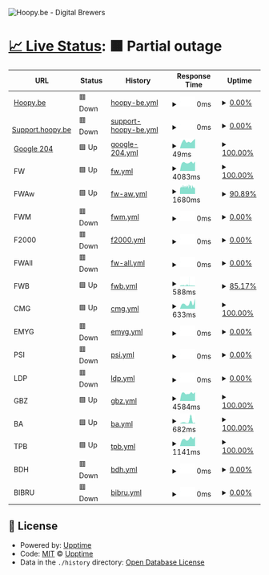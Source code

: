 ![Hoopy.be - Digital Brewers](https://hoopy.be/img/Hoopy.be-logo.jpg "Hoopy.be - Digital Brewers")

# [📈 Live Status](https://hoopybe.github.io/uptime): <!--live status--> **🟧 Partial outage**

<!--start: status pages-->
<!-- This summary is generated by Upptime (https://github.com/upptime/upptime) -->
<!-- Do not edit this manually, your changes will be overwritten -->
<!-- prettier-ignore -->
| URL | Status | History | Response Time | Uptime |
| --- | ------ | ------- | ------------- | ------ |
| <img alt="" src="https://icons.duckduckgo.com/ip3/hoopy.be.ico" height="13"> [Hoopy.be](https://hoopy.be) | 🟥 Down | [hoopy-be.yml](https://github.com/hoopybe/uptime/commits/HEAD/history/hoopy-be.yml) | <details><summary><img alt="Response time graph" src="./graphs/hoopy-be/response-time-week.png" height="20"> 0ms</summary><br><a href="https://hoopybe.github.io/uptime/history/hoopy-be"><img alt="Response time 918" src="https://img.shields.io/endpoint?url=https%3A%2F%2Fraw.githubusercontent.com%2Fhoopybe%2Fuptime%2FHEAD%2Fapi%2Fhoopy-be%2Fresponse-time.json"></a><br><a href="https://hoopybe.github.io/uptime/history/hoopy-be"><img alt="24-hour response time 0" src="https://img.shields.io/endpoint?url=https%3A%2F%2Fraw.githubusercontent.com%2Fhoopybe%2Fuptime%2FHEAD%2Fapi%2Fhoopy-be%2Fresponse-time-day.json"></a><br><a href="https://hoopybe.github.io/uptime/history/hoopy-be"><img alt="7-day response time 0" src="https://img.shields.io/endpoint?url=https%3A%2F%2Fraw.githubusercontent.com%2Fhoopybe%2Fuptime%2FHEAD%2Fapi%2Fhoopy-be%2Fresponse-time-week.json"></a><br><a href="https://hoopybe.github.io/uptime/history/hoopy-be"><img alt="30-day response time 0" src="https://img.shields.io/endpoint?url=https%3A%2F%2Fraw.githubusercontent.com%2Fhoopybe%2Fuptime%2FHEAD%2Fapi%2Fhoopy-be%2Fresponse-time-month.json"></a><br><a href="https://hoopybe.github.io/uptime/history/hoopy-be"><img alt="1-year response time 0" src="https://img.shields.io/endpoint?url=https%3A%2F%2Fraw.githubusercontent.com%2Fhoopybe%2Fuptime%2FHEAD%2Fapi%2Fhoopy-be%2Fresponse-time-year.json"></a></details> | <details><summary><a href="https://hoopybe.github.io/uptime/history/hoopy-be">0.00%</a></summary><a href="https://hoopybe.github.io/uptime/history/hoopy-be"><img alt="All-time uptime 73.82%" src="https://img.shields.io/endpoint?url=https%3A%2F%2Fraw.githubusercontent.com%2Fhoopybe%2Fuptime%2FHEAD%2Fapi%2Fhoopy-be%2Fuptime.json"></a><br><a href="https://hoopybe.github.io/uptime/history/hoopy-be"><img alt="24-hour uptime 0.00%" src="https://img.shields.io/endpoint?url=https%3A%2F%2Fraw.githubusercontent.com%2Fhoopybe%2Fuptime%2FHEAD%2Fapi%2Fhoopy-be%2Fuptime-day.json"></a><br><a href="https://hoopybe.github.io/uptime/history/hoopy-be"><img alt="7-day uptime 0.00%" src="https://img.shields.io/endpoint?url=https%3A%2F%2Fraw.githubusercontent.com%2Fhoopybe%2Fuptime%2FHEAD%2Fapi%2Fhoopy-be%2Fuptime-week.json"></a><br><a href="https://hoopybe.github.io/uptime/history/hoopy-be"><img alt="30-day uptime 0.00%" src="https://img.shields.io/endpoint?url=https%3A%2F%2Fraw.githubusercontent.com%2Fhoopybe%2Fuptime%2FHEAD%2Fapi%2Fhoopy-be%2Fuptime-month.json"></a><br><a href="https://hoopybe.github.io/uptime/history/hoopy-be"><img alt="1-year uptime 0.00%" src="https://img.shields.io/endpoint?url=https%3A%2F%2Fraw.githubusercontent.com%2Fhoopybe%2Fuptime%2FHEAD%2Fapi%2Fhoopy-be%2Fuptime-year.json"></a></details>
| <img alt="" src="https://icons.duckduckgo.com/ip3/support.hoopy.be.ico" height="13"> [Support.hoopy.be](https://support.hoopy.be) | 🟥 Down | [support-hoopy-be.yml](https://github.com/hoopybe/uptime/commits/HEAD/history/support-hoopy-be.yml) | <details><summary><img alt="Response time graph" src="./graphs/support-hoopy-be/response-time-week.png" height="20"> 0ms</summary><br><a href="https://hoopybe.github.io/uptime/history/support-hoopy-be"><img alt="Response time 1706" src="https://img.shields.io/endpoint?url=https%3A%2F%2Fraw.githubusercontent.com%2Fhoopybe%2Fuptime%2FHEAD%2Fapi%2Fsupport-hoopy-be%2Fresponse-time.json"></a><br><a href="https://hoopybe.github.io/uptime/history/support-hoopy-be"><img alt="24-hour response time 0" src="https://img.shields.io/endpoint?url=https%3A%2F%2Fraw.githubusercontent.com%2Fhoopybe%2Fuptime%2FHEAD%2Fapi%2Fsupport-hoopy-be%2Fresponse-time-day.json"></a><br><a href="https://hoopybe.github.io/uptime/history/support-hoopy-be"><img alt="7-day response time 0" src="https://img.shields.io/endpoint?url=https%3A%2F%2Fraw.githubusercontent.com%2Fhoopybe%2Fuptime%2FHEAD%2Fapi%2Fsupport-hoopy-be%2Fresponse-time-week.json"></a><br><a href="https://hoopybe.github.io/uptime/history/support-hoopy-be"><img alt="30-day response time 0" src="https://img.shields.io/endpoint?url=https%3A%2F%2Fraw.githubusercontent.com%2Fhoopybe%2Fuptime%2FHEAD%2Fapi%2Fsupport-hoopy-be%2Fresponse-time-month.json"></a><br><a href="https://hoopybe.github.io/uptime/history/support-hoopy-be"><img alt="1-year response time 1636" src="https://img.shields.io/endpoint?url=https%3A%2F%2Fraw.githubusercontent.com%2Fhoopybe%2Fuptime%2FHEAD%2Fapi%2Fsupport-hoopy-be%2Fresponse-time-year.json"></a></details> | <details><summary><a href="https://hoopybe.github.io/uptime/history/support-hoopy-be">0.00%</a></summary><a href="https://hoopybe.github.io/uptime/history/support-hoopy-be"><img alt="All-time uptime 85.11%" src="https://img.shields.io/endpoint?url=https%3A%2F%2Fraw.githubusercontent.com%2Fhoopybe%2Fuptime%2FHEAD%2Fapi%2Fsupport-hoopy-be%2Fuptime.json"></a><br><a href="https://hoopybe.github.io/uptime/history/support-hoopy-be"><img alt="24-hour uptime 0.00%" src="https://img.shields.io/endpoint?url=https%3A%2F%2Fraw.githubusercontent.com%2Fhoopybe%2Fuptime%2FHEAD%2Fapi%2Fsupport-hoopy-be%2Fuptime-day.json"></a><br><a href="https://hoopybe.github.io/uptime/history/support-hoopy-be"><img alt="7-day uptime 0.00%" src="https://img.shields.io/endpoint?url=https%3A%2F%2Fraw.githubusercontent.com%2Fhoopybe%2Fuptime%2FHEAD%2Fapi%2Fsupport-hoopy-be%2Fuptime-week.json"></a><br><a href="https://hoopybe.github.io/uptime/history/support-hoopy-be"><img alt="30-day uptime 0.00%" src="https://img.shields.io/endpoint?url=https%3A%2F%2Fraw.githubusercontent.com%2Fhoopybe%2Fuptime%2FHEAD%2Fapi%2Fsupport-hoopy-be%2Fuptime-month.json"></a><br><a href="https://hoopybe.github.io/uptime/history/support-hoopy-be"><img alt="1-year uptime 44.71%" src="https://img.shields.io/endpoint?url=https%3A%2F%2Fraw.githubusercontent.com%2Fhoopybe%2Fuptime%2FHEAD%2Fapi%2Fsupport-hoopy-be%2Fuptime-year.json"></a></details>
| <img alt="" src="https://icons.duckduckgo.com/ip3/google.com.ico" height="13"> [Google 204](https://google.com/generate_204) | 🟩 Up | [google-204.yml](https://github.com/hoopybe/uptime/commits/HEAD/history/google-204.yml) | <details><summary><img alt="Response time graph" src="./graphs/google-204/response-time-week.png" height="20"> 49ms</summary><br><a href="https://hoopybe.github.io/uptime/history/google-204"><img alt="Response time 41" src="https://img.shields.io/endpoint?url=https%3A%2F%2Fraw.githubusercontent.com%2Fhoopybe%2Fuptime%2FHEAD%2Fapi%2Fgoogle-204%2Fresponse-time.json"></a><br><a href="https://hoopybe.github.io/uptime/history/google-204"><img alt="24-hour response time 66" src="https://img.shields.io/endpoint?url=https%3A%2F%2Fraw.githubusercontent.com%2Fhoopybe%2Fuptime%2FHEAD%2Fapi%2Fgoogle-204%2Fresponse-time-day.json"></a><br><a href="https://hoopybe.github.io/uptime/history/google-204"><img alt="7-day response time 49" src="https://img.shields.io/endpoint?url=https%3A%2F%2Fraw.githubusercontent.com%2Fhoopybe%2Fuptime%2FHEAD%2Fapi%2Fgoogle-204%2Fresponse-time-week.json"></a><br><a href="https://hoopybe.github.io/uptime/history/google-204"><img alt="30-day response time 49" src="https://img.shields.io/endpoint?url=https%3A%2F%2Fraw.githubusercontent.com%2Fhoopybe%2Fuptime%2FHEAD%2Fapi%2Fgoogle-204%2Fresponse-time-month.json"></a><br><a href="https://hoopybe.github.io/uptime/history/google-204"><img alt="1-year response time 43" src="https://img.shields.io/endpoint?url=https%3A%2F%2Fraw.githubusercontent.com%2Fhoopybe%2Fuptime%2FHEAD%2Fapi%2Fgoogle-204%2Fresponse-time-year.json"></a></details> | <details><summary><a href="https://hoopybe.github.io/uptime/history/google-204">100.00%</a></summary><a href="https://hoopybe.github.io/uptime/history/google-204"><img alt="All-time uptime 100.00%" src="https://img.shields.io/endpoint?url=https%3A%2F%2Fraw.githubusercontent.com%2Fhoopybe%2Fuptime%2FHEAD%2Fapi%2Fgoogle-204%2Fuptime.json"></a><br><a href="https://hoopybe.github.io/uptime/history/google-204"><img alt="24-hour uptime 100.00%" src="https://img.shields.io/endpoint?url=https%3A%2F%2Fraw.githubusercontent.com%2Fhoopybe%2Fuptime%2FHEAD%2Fapi%2Fgoogle-204%2Fuptime-day.json"></a><br><a href="https://hoopybe.github.io/uptime/history/google-204"><img alt="7-day uptime 100.00%" src="https://img.shields.io/endpoint?url=https%3A%2F%2Fraw.githubusercontent.com%2Fhoopybe%2Fuptime%2FHEAD%2Fapi%2Fgoogle-204%2Fuptime-week.json"></a><br><a href="https://hoopybe.github.io/uptime/history/google-204"><img alt="30-day uptime 100.00%" src="https://img.shields.io/endpoint?url=https%3A%2F%2Fraw.githubusercontent.com%2Fhoopybe%2Fuptime%2FHEAD%2Fapi%2Fgoogle-204%2Fuptime-month.json"></a><br><a href="https://hoopybe.github.io/uptime/history/google-204"><img alt="1-year uptime 100.00%" src="https://img.shields.io/endpoint?url=https%3A%2F%2Fraw.githubusercontent.com%2Fhoopybe%2Fuptime%2FHEAD%2Fapi%2Fgoogle-204%2Fuptime-year.json"></a></details>
| <img alt="" src="https://icons.duckduckgo.com/ip3/null.ico" height="13"> FW | 🟩 Up | [fw.yml](https://github.com/hoopybe/uptime/commits/HEAD/history/fw.yml) | <details><summary><img alt="Response time graph" src="./graphs/fw/response-time-week.png" height="20"> 4083ms</summary><br><a href="https://hoopybe.github.io/uptime/history/fw"><img alt="Response time 4285" src="https://img.shields.io/endpoint?url=https%3A%2F%2Fraw.githubusercontent.com%2Fhoopybe%2Fuptime%2FHEAD%2Fapi%2Ffw%2Fresponse-time.json"></a><br><a href="https://hoopybe.github.io/uptime/history/fw"><img alt="24-hour response time 4639" src="https://img.shields.io/endpoint?url=https%3A%2F%2Fraw.githubusercontent.com%2Fhoopybe%2Fuptime%2FHEAD%2Fapi%2Ffw%2Fresponse-time-day.json"></a><br><a href="https://hoopybe.github.io/uptime/history/fw"><img alt="7-day response time 4083" src="https://img.shields.io/endpoint?url=https%3A%2F%2Fraw.githubusercontent.com%2Fhoopybe%2Fuptime%2FHEAD%2Fapi%2Ffw%2Fresponse-time-week.json"></a><br><a href="https://hoopybe.github.io/uptime/history/fw"><img alt="30-day response time 4148" src="https://img.shields.io/endpoint?url=https%3A%2F%2Fraw.githubusercontent.com%2Fhoopybe%2Fuptime%2FHEAD%2Fapi%2Ffw%2Fresponse-time-month.json"></a><br><a href="https://hoopybe.github.io/uptime/history/fw"><img alt="1-year response time 4424" src="https://img.shields.io/endpoint?url=https%3A%2F%2Fraw.githubusercontent.com%2Fhoopybe%2Fuptime%2FHEAD%2Fapi%2Ffw%2Fresponse-time-year.json"></a></details> | <details><summary><a href="https://hoopybe.github.io/uptime/history/fw">100.00%</a></summary><a href="https://hoopybe.github.io/uptime/history/fw"><img alt="All-time uptime 99.95%" src="https://img.shields.io/endpoint?url=https%3A%2F%2Fraw.githubusercontent.com%2Fhoopybe%2Fuptime%2FHEAD%2Fapi%2Ffw%2Fuptime.json"></a><br><a href="https://hoopybe.github.io/uptime/history/fw"><img alt="24-hour uptime 100.00%" src="https://img.shields.io/endpoint?url=https%3A%2F%2Fraw.githubusercontent.com%2Fhoopybe%2Fuptime%2FHEAD%2Fapi%2Ffw%2Fuptime-day.json"></a><br><a href="https://hoopybe.github.io/uptime/history/fw"><img alt="7-day uptime 100.00%" src="https://img.shields.io/endpoint?url=https%3A%2F%2Fraw.githubusercontent.com%2Fhoopybe%2Fuptime%2FHEAD%2Fapi%2Ffw%2Fuptime-week.json"></a><br><a href="https://hoopybe.github.io/uptime/history/fw"><img alt="30-day uptime 100.00%" src="https://img.shields.io/endpoint?url=https%3A%2F%2Fraw.githubusercontent.com%2Fhoopybe%2Fuptime%2FHEAD%2Fapi%2Ffw%2Fuptime-month.json"></a><br><a href="https://hoopybe.github.io/uptime/history/fw"><img alt="1-year uptime 99.99%" src="https://img.shields.io/endpoint?url=https%3A%2F%2Fraw.githubusercontent.com%2Fhoopybe%2Fuptime%2FHEAD%2Fapi%2Ffw%2Fuptime-year.json"></a></details>
| <img alt="" src="https://icons.duckduckgo.com/ip3/null.ico" height="13"> FWAw | 🟩 Up | [fw-aw.yml](https://github.com/hoopybe/uptime/commits/HEAD/history/fw-aw.yml) | <details><summary><img alt="Response time graph" src="./graphs/fw-aw/response-time-week.png" height="20"> 1680ms</summary><br><a href="https://hoopybe.github.io/uptime/history/fw-aw"><img alt="Response time 1781" src="https://img.shields.io/endpoint?url=https%3A%2F%2Fraw.githubusercontent.com%2Fhoopybe%2Fuptime%2FHEAD%2Fapi%2Ffw-aw%2Fresponse-time.json"></a><br><a href="https://hoopybe.github.io/uptime/history/fw-aw"><img alt="24-hour response time 1459" src="https://img.shields.io/endpoint?url=https%3A%2F%2Fraw.githubusercontent.com%2Fhoopybe%2Fuptime%2FHEAD%2Fapi%2Ffw-aw%2Fresponse-time-day.json"></a><br><a href="https://hoopybe.github.io/uptime/history/fw-aw"><img alt="7-day response time 1680" src="https://img.shields.io/endpoint?url=https%3A%2F%2Fraw.githubusercontent.com%2Fhoopybe%2Fuptime%2FHEAD%2Fapi%2Ffw-aw%2Fresponse-time-week.json"></a><br><a href="https://hoopybe.github.io/uptime/history/fw-aw"><img alt="30-day response time 1719" src="https://img.shields.io/endpoint?url=https%3A%2F%2Fraw.githubusercontent.com%2Fhoopybe%2Fuptime%2FHEAD%2Fapi%2Ffw-aw%2Fresponse-time-month.json"></a><br><a href="https://hoopybe.github.io/uptime/history/fw-aw"><img alt="1-year response time 1778" src="https://img.shields.io/endpoint?url=https%3A%2F%2Fraw.githubusercontent.com%2Fhoopybe%2Fuptime%2FHEAD%2Fapi%2Ffw-aw%2Fresponse-time-year.json"></a></details> | <details><summary><a href="https://hoopybe.github.io/uptime/history/fw-aw">90.89%</a></summary><a href="https://hoopybe.github.io/uptime/history/fw-aw"><img alt="All-time uptime 99.84%" src="https://img.shields.io/endpoint?url=https%3A%2F%2Fraw.githubusercontent.com%2Fhoopybe%2Fuptime%2FHEAD%2Fapi%2Ffw-aw%2Fuptime.json"></a><br><a href="https://hoopybe.github.io/uptime/history/fw-aw"><img alt="24-hour uptime 83.69%" src="https://img.shields.io/endpoint?url=https%3A%2F%2Fraw.githubusercontent.com%2Fhoopybe%2Fuptime%2FHEAD%2Fapi%2Ffw-aw%2Fuptime-day.json"></a><br><a href="https://hoopybe.github.io/uptime/history/fw-aw"><img alt="7-day uptime 90.89%" src="https://img.shields.io/endpoint?url=https%3A%2F%2Fraw.githubusercontent.com%2Fhoopybe%2Fuptime%2FHEAD%2Fapi%2Ffw-aw%2Fuptime-week.json"></a><br><a href="https://hoopybe.github.io/uptime/history/fw-aw"><img alt="30-day uptime 92.57%" src="https://img.shields.io/endpoint?url=https%3A%2F%2Fraw.githubusercontent.com%2Fhoopybe%2Fuptime%2FHEAD%2Fapi%2Ffw-aw%2Fuptime-month.json"></a><br><a href="https://hoopybe.github.io/uptime/history/fw-aw"><img alt="1-year uptime 99.38%" src="https://img.shields.io/endpoint?url=https%3A%2F%2Fraw.githubusercontent.com%2Fhoopybe%2Fuptime%2FHEAD%2Fapi%2Ffw-aw%2Fuptime-year.json"></a></details>
| <img alt="" src="https://icons.duckduckgo.com/ip3/null.ico" height="13"> FWM | 🟥 Down | [fwm.yml](https://github.com/hoopybe/uptime/commits/HEAD/history/fwm.yml) | <details><summary><img alt="Response time graph" src="./graphs/fwm/response-time-week.png" height="20"> 0ms</summary><br><a href="https://hoopybe.github.io/uptime/history/fwm"><img alt="Response time 0" src="https://img.shields.io/endpoint?url=https%3A%2F%2Fraw.githubusercontent.com%2Fhoopybe%2Fuptime%2FHEAD%2Fapi%2Ffwm%2Fresponse-time.json"></a><br><a href="https://hoopybe.github.io/uptime/history/fwm"><img alt="24-hour response time 0" src="https://img.shields.io/endpoint?url=https%3A%2F%2Fraw.githubusercontent.com%2Fhoopybe%2Fuptime%2FHEAD%2Fapi%2Ffwm%2Fresponse-time-day.json"></a><br><a href="https://hoopybe.github.io/uptime/history/fwm"><img alt="7-day response time 0" src="https://img.shields.io/endpoint?url=https%3A%2F%2Fraw.githubusercontent.com%2Fhoopybe%2Fuptime%2FHEAD%2Fapi%2Ffwm%2Fresponse-time-week.json"></a><br><a href="https://hoopybe.github.io/uptime/history/fwm"><img alt="30-day response time 0" src="https://img.shields.io/endpoint?url=https%3A%2F%2Fraw.githubusercontent.com%2Fhoopybe%2Fuptime%2FHEAD%2Fapi%2Ffwm%2Fresponse-time-month.json"></a><br><a href="https://hoopybe.github.io/uptime/history/fwm"><img alt="1-year response time 0" src="https://img.shields.io/endpoint?url=https%3A%2F%2Fraw.githubusercontent.com%2Fhoopybe%2Fuptime%2FHEAD%2Fapi%2Ffwm%2Fresponse-time-year.json"></a></details> | <details><summary><a href="https://hoopybe.github.io/uptime/history/fwm">0.00%</a></summary><a href="https://hoopybe.github.io/uptime/history/fwm"><img alt="All-time uptime 55.12%" src="https://img.shields.io/endpoint?url=https%3A%2F%2Fraw.githubusercontent.com%2Fhoopybe%2Fuptime%2FHEAD%2Fapi%2Ffwm%2Fuptime.json"></a><br><a href="https://hoopybe.github.io/uptime/history/fwm"><img alt="24-hour uptime 0.00%" src="https://img.shields.io/endpoint?url=https%3A%2F%2Fraw.githubusercontent.com%2Fhoopybe%2Fuptime%2FHEAD%2Fapi%2Ffwm%2Fuptime-day.json"></a><br><a href="https://hoopybe.github.io/uptime/history/fwm"><img alt="7-day uptime 0.00%" src="https://img.shields.io/endpoint?url=https%3A%2F%2Fraw.githubusercontent.com%2Fhoopybe%2Fuptime%2FHEAD%2Fapi%2Ffwm%2Fuptime-week.json"></a><br><a href="https://hoopybe.github.io/uptime/history/fwm"><img alt="30-day uptime 0.00%" src="https://img.shields.io/endpoint?url=https%3A%2F%2Fraw.githubusercontent.com%2Fhoopybe%2Fuptime%2FHEAD%2Fapi%2Ffwm%2Fuptime-month.json"></a><br><a href="https://hoopybe.github.io/uptime/history/fwm"><img alt="1-year uptime 0.00%" src="https://img.shields.io/endpoint?url=https%3A%2F%2Fraw.githubusercontent.com%2Fhoopybe%2Fuptime%2FHEAD%2Fapi%2Ffwm%2Fuptime-year.json"></a></details>
| <img alt="" src="https://icons.duckduckgo.com/ip3/null.ico" height="13"> F2000 | 🟥 Down | [f2000.yml](https://github.com/hoopybe/uptime/commits/HEAD/history/f2000.yml) | <details><summary><img alt="Response time graph" src="./graphs/f2000/response-time-week.png" height="20"> 0ms</summary><br><a href="https://hoopybe.github.io/uptime/history/f2000"><img alt="Response time 0" src="https://img.shields.io/endpoint?url=https%3A%2F%2Fraw.githubusercontent.com%2Fhoopybe%2Fuptime%2FHEAD%2Fapi%2Ff2000%2Fresponse-time.json"></a><br><a href="https://hoopybe.github.io/uptime/history/f2000"><img alt="24-hour response time 0" src="https://img.shields.io/endpoint?url=https%3A%2F%2Fraw.githubusercontent.com%2Fhoopybe%2Fuptime%2FHEAD%2Fapi%2Ff2000%2Fresponse-time-day.json"></a><br><a href="https://hoopybe.github.io/uptime/history/f2000"><img alt="7-day response time 0" src="https://img.shields.io/endpoint?url=https%3A%2F%2Fraw.githubusercontent.com%2Fhoopybe%2Fuptime%2FHEAD%2Fapi%2Ff2000%2Fresponse-time-week.json"></a><br><a href="https://hoopybe.github.io/uptime/history/f2000"><img alt="30-day response time 0" src="https://img.shields.io/endpoint?url=https%3A%2F%2Fraw.githubusercontent.com%2Fhoopybe%2Fuptime%2FHEAD%2Fapi%2Ff2000%2Fresponse-time-month.json"></a><br><a href="https://hoopybe.github.io/uptime/history/f2000"><img alt="1-year response time 0" src="https://img.shields.io/endpoint?url=https%3A%2F%2Fraw.githubusercontent.com%2Fhoopybe%2Fuptime%2FHEAD%2Fapi%2Ff2000%2Fresponse-time-year.json"></a></details> | <details><summary><a href="https://hoopybe.github.io/uptime/history/f2000">0.00%</a></summary><a href="https://hoopybe.github.io/uptime/history/f2000"><img alt="All-time uptime 39.79%" src="https://img.shields.io/endpoint?url=https%3A%2F%2Fraw.githubusercontent.com%2Fhoopybe%2Fuptime%2FHEAD%2Fapi%2Ff2000%2Fuptime.json"></a><br><a href="https://hoopybe.github.io/uptime/history/f2000"><img alt="24-hour uptime 0.00%" src="https://img.shields.io/endpoint?url=https%3A%2F%2Fraw.githubusercontent.com%2Fhoopybe%2Fuptime%2FHEAD%2Fapi%2Ff2000%2Fuptime-day.json"></a><br><a href="https://hoopybe.github.io/uptime/history/f2000"><img alt="7-day uptime 0.00%" src="https://img.shields.io/endpoint?url=https%3A%2F%2Fraw.githubusercontent.com%2Fhoopybe%2Fuptime%2FHEAD%2Fapi%2Ff2000%2Fuptime-week.json"></a><br><a href="https://hoopybe.github.io/uptime/history/f2000"><img alt="30-day uptime 0.00%" src="https://img.shields.io/endpoint?url=https%3A%2F%2Fraw.githubusercontent.com%2Fhoopybe%2Fuptime%2FHEAD%2Fapi%2Ff2000%2Fuptime-month.json"></a><br><a href="https://hoopybe.github.io/uptime/history/f2000"><img alt="1-year uptime 0.00%" src="https://img.shields.io/endpoint?url=https%3A%2F%2Fraw.githubusercontent.com%2Fhoopybe%2Fuptime%2FHEAD%2Fapi%2Ff2000%2Fuptime-year.json"></a></details>
| <img alt="" src="https://icons.duckduckgo.com/ip3/null.ico" height="13"> FWAll | 🟥 Down | [fw-all.yml](https://github.com/hoopybe/uptime/commits/HEAD/history/fw-all.yml) | <details><summary><img alt="Response time graph" src="./graphs/fw-all/response-time-week.png" height="20"> 0ms</summary><br><a href="https://hoopybe.github.io/uptime/history/fw-all"><img alt="Response time 0" src="https://img.shields.io/endpoint?url=https%3A%2F%2Fraw.githubusercontent.com%2Fhoopybe%2Fuptime%2FHEAD%2Fapi%2Ffw-all%2Fresponse-time.json"></a><br><a href="https://hoopybe.github.io/uptime/history/fw-all"><img alt="24-hour response time 0" src="https://img.shields.io/endpoint?url=https%3A%2F%2Fraw.githubusercontent.com%2Fhoopybe%2Fuptime%2FHEAD%2Fapi%2Ffw-all%2Fresponse-time-day.json"></a><br><a href="https://hoopybe.github.io/uptime/history/fw-all"><img alt="7-day response time 0" src="https://img.shields.io/endpoint?url=https%3A%2F%2Fraw.githubusercontent.com%2Fhoopybe%2Fuptime%2FHEAD%2Fapi%2Ffw-all%2Fresponse-time-week.json"></a><br><a href="https://hoopybe.github.io/uptime/history/fw-all"><img alt="30-day response time 0" src="https://img.shields.io/endpoint?url=https%3A%2F%2Fraw.githubusercontent.com%2Fhoopybe%2Fuptime%2FHEAD%2Fapi%2Ffw-all%2Fresponse-time-month.json"></a><br><a href="https://hoopybe.github.io/uptime/history/fw-all"><img alt="1-year response time 0" src="https://img.shields.io/endpoint?url=https%3A%2F%2Fraw.githubusercontent.com%2Fhoopybe%2Fuptime%2FHEAD%2Fapi%2Ffw-all%2Fresponse-time-year.json"></a></details> | <details><summary><a href="https://hoopybe.github.io/uptime/history/fw-all">0.00%</a></summary><a href="https://hoopybe.github.io/uptime/history/fw-all"><img alt="All-time uptime 55.12%" src="https://img.shields.io/endpoint?url=https%3A%2F%2Fraw.githubusercontent.com%2Fhoopybe%2Fuptime%2FHEAD%2Fapi%2Ffw-all%2Fuptime.json"></a><br><a href="https://hoopybe.github.io/uptime/history/fw-all"><img alt="24-hour uptime 0.00%" src="https://img.shields.io/endpoint?url=https%3A%2F%2Fraw.githubusercontent.com%2Fhoopybe%2Fuptime%2FHEAD%2Fapi%2Ffw-all%2Fuptime-day.json"></a><br><a href="https://hoopybe.github.io/uptime/history/fw-all"><img alt="7-day uptime 0.00%" src="https://img.shields.io/endpoint?url=https%3A%2F%2Fraw.githubusercontent.com%2Fhoopybe%2Fuptime%2FHEAD%2Fapi%2Ffw-all%2Fuptime-week.json"></a><br><a href="https://hoopybe.github.io/uptime/history/fw-all"><img alt="30-day uptime 0.00%" src="https://img.shields.io/endpoint?url=https%3A%2F%2Fraw.githubusercontent.com%2Fhoopybe%2Fuptime%2FHEAD%2Fapi%2Ffw-all%2Fuptime-month.json"></a><br><a href="https://hoopybe.github.io/uptime/history/fw-all"><img alt="1-year uptime 0.00%" src="https://img.shields.io/endpoint?url=https%3A%2F%2Fraw.githubusercontent.com%2Fhoopybe%2Fuptime%2FHEAD%2Fapi%2Ffw-all%2Fuptime-year.json"></a></details>
| <img alt="" src="https://icons.duckduckgo.com/ip3/null.ico" height="13"> FWB | 🟩 Up | [fwb.yml](https://github.com/hoopybe/uptime/commits/HEAD/history/fwb.yml) | <details><summary><img alt="Response time graph" src="./graphs/fwb/response-time-week.png" height="20"> 588ms</summary><br><a href="https://hoopybe.github.io/uptime/history/fwb"><img alt="Response time 511" src="https://img.shields.io/endpoint?url=https%3A%2F%2Fraw.githubusercontent.com%2Fhoopybe%2Fuptime%2FHEAD%2Fapi%2Ffwb%2Fresponse-time.json"></a><br><a href="https://hoopybe.github.io/uptime/history/fwb"><img alt="24-hour response time 438" src="https://img.shields.io/endpoint?url=https%3A%2F%2Fraw.githubusercontent.com%2Fhoopybe%2Fuptime%2FHEAD%2Fapi%2Ffwb%2Fresponse-time-day.json"></a><br><a href="https://hoopybe.github.io/uptime/history/fwb"><img alt="7-day response time 588" src="https://img.shields.io/endpoint?url=https%3A%2F%2Fraw.githubusercontent.com%2Fhoopybe%2Fuptime%2FHEAD%2Fapi%2Ffwb%2Fresponse-time-week.json"></a><br><a href="https://hoopybe.github.io/uptime/history/fwb"><img alt="30-day response time 561" src="https://img.shields.io/endpoint?url=https%3A%2F%2Fraw.githubusercontent.com%2Fhoopybe%2Fuptime%2FHEAD%2Fapi%2Ffwb%2Fresponse-time-month.json"></a><br><a href="https://hoopybe.github.io/uptime/history/fwb"><img alt="1-year response time 511" src="https://img.shields.io/endpoint?url=https%3A%2F%2Fraw.githubusercontent.com%2Fhoopybe%2Fuptime%2FHEAD%2Fapi%2Ffwb%2Fresponse-time-year.json"></a></details> | <details><summary><a href="https://hoopybe.github.io/uptime/history/fwb">85.17%</a></summary><a href="https://hoopybe.github.io/uptime/history/fwb"><img alt="All-time uptime 99.86%" src="https://img.shields.io/endpoint?url=https%3A%2F%2Fraw.githubusercontent.com%2Fhoopybe%2Fuptime%2FHEAD%2Fapi%2Ffwb%2Fuptime.json"></a><br><a href="https://hoopybe.github.io/uptime/history/fwb"><img alt="24-hour uptime 77.80%" src="https://img.shields.io/endpoint?url=https%3A%2F%2Fraw.githubusercontent.com%2Fhoopybe%2Fuptime%2FHEAD%2Fapi%2Ffwb%2Fuptime-day.json"></a><br><a href="https://hoopybe.github.io/uptime/history/fwb"><img alt="7-day uptime 85.17%" src="https://img.shields.io/endpoint?url=https%3A%2F%2Fraw.githubusercontent.com%2Fhoopybe%2Fuptime%2FHEAD%2Fapi%2Ffwb%2Fuptime-week.json"></a><br><a href="https://hoopybe.github.io/uptime/history/fwb"><img alt="30-day uptime 93.20%" src="https://img.shields.io/endpoint?url=https%3A%2F%2Fraw.githubusercontent.com%2Fhoopybe%2Fuptime%2FHEAD%2Fapi%2Ffwb%2Fuptime-month.json"></a><br><a href="https://hoopybe.github.io/uptime/history/fwb"><img alt="1-year uptime 99.43%" src="https://img.shields.io/endpoint?url=https%3A%2F%2Fraw.githubusercontent.com%2Fhoopybe%2Fuptime%2FHEAD%2Fapi%2Ffwb%2Fuptime-year.json"></a></details>
| <img alt="" src="https://icons.duckduckgo.com/ip3/null.ico" height="13"> CMG | 🟩 Up | [cmg.yml](https://github.com/hoopybe/uptime/commits/HEAD/history/cmg.yml) | <details><summary><img alt="Response time graph" src="./graphs/cmg/response-time-week.png" height="20"> 633ms</summary><br><a href="https://hoopybe.github.io/uptime/history/cmg"><img alt="Response time 963" src="https://img.shields.io/endpoint?url=https%3A%2F%2Fraw.githubusercontent.com%2Fhoopybe%2Fuptime%2FHEAD%2Fapi%2Fcmg%2Fresponse-time.json"></a><br><a href="https://hoopybe.github.io/uptime/history/cmg"><img alt="24-hour response time 1185" src="https://img.shields.io/endpoint?url=https%3A%2F%2Fraw.githubusercontent.com%2Fhoopybe%2Fuptime%2FHEAD%2Fapi%2Fcmg%2Fresponse-time-day.json"></a><br><a href="https://hoopybe.github.io/uptime/history/cmg"><img alt="7-day response time 633" src="https://img.shields.io/endpoint?url=https%3A%2F%2Fraw.githubusercontent.com%2Fhoopybe%2Fuptime%2FHEAD%2Fapi%2Fcmg%2Fresponse-time-week.json"></a><br><a href="https://hoopybe.github.io/uptime/history/cmg"><img alt="30-day response time 687" src="https://img.shields.io/endpoint?url=https%3A%2F%2Fraw.githubusercontent.com%2Fhoopybe%2Fuptime%2FHEAD%2Fapi%2Fcmg%2Fresponse-time-month.json"></a><br><a href="https://hoopybe.github.io/uptime/history/cmg"><img alt="1-year response time 732" src="https://img.shields.io/endpoint?url=https%3A%2F%2Fraw.githubusercontent.com%2Fhoopybe%2Fuptime%2FHEAD%2Fapi%2Fcmg%2Fresponse-time-year.json"></a></details> | <details><summary><a href="https://hoopybe.github.io/uptime/history/cmg">100.00%</a></summary><a href="https://hoopybe.github.io/uptime/history/cmg"><img alt="All-time uptime 83.57%" src="https://img.shields.io/endpoint?url=https%3A%2F%2Fraw.githubusercontent.com%2Fhoopybe%2Fuptime%2FHEAD%2Fapi%2Fcmg%2Fuptime.json"></a><br><a href="https://hoopybe.github.io/uptime/history/cmg"><img alt="24-hour uptime 100.00%" src="https://img.shields.io/endpoint?url=https%3A%2F%2Fraw.githubusercontent.com%2Fhoopybe%2Fuptime%2FHEAD%2Fapi%2Fcmg%2Fuptime-day.json"></a><br><a href="https://hoopybe.github.io/uptime/history/cmg"><img alt="7-day uptime 100.00%" src="https://img.shields.io/endpoint?url=https%3A%2F%2Fraw.githubusercontent.com%2Fhoopybe%2Fuptime%2FHEAD%2Fapi%2Fcmg%2Fuptime-week.json"></a><br><a href="https://hoopybe.github.io/uptime/history/cmg"><img alt="30-day uptime 99.92%" src="https://img.shields.io/endpoint?url=https%3A%2F%2Fraw.githubusercontent.com%2Fhoopybe%2Fuptime%2FHEAD%2Fapi%2Fcmg%2Fuptime-month.json"></a><br><a href="https://hoopybe.github.io/uptime/history/cmg"><img alt="1-year uptime 34.70%" src="https://img.shields.io/endpoint?url=https%3A%2F%2Fraw.githubusercontent.com%2Fhoopybe%2Fuptime%2FHEAD%2Fapi%2Fcmg%2Fuptime-year.json"></a></details>
| <img alt="" src="https://icons.duckduckgo.com/ip3/null.ico" height="13"> EMYG | 🟥 Down | [emyg.yml](https://github.com/hoopybe/uptime/commits/HEAD/history/emyg.yml) | <details><summary><img alt="Response time graph" src="./graphs/emyg/response-time-week.png" height="20"> 0ms</summary><br><a href="https://hoopybe.github.io/uptime/history/emyg"><img alt="Response time 921" src="https://img.shields.io/endpoint?url=https%3A%2F%2Fraw.githubusercontent.com%2Fhoopybe%2Fuptime%2FHEAD%2Fapi%2Femyg%2Fresponse-time.json"></a><br><a href="https://hoopybe.github.io/uptime/history/emyg"><img alt="24-hour response time 0" src="https://img.shields.io/endpoint?url=https%3A%2F%2Fraw.githubusercontent.com%2Fhoopybe%2Fuptime%2FHEAD%2Fapi%2Femyg%2Fresponse-time-day.json"></a><br><a href="https://hoopybe.github.io/uptime/history/emyg"><img alt="7-day response time 0" src="https://img.shields.io/endpoint?url=https%3A%2F%2Fraw.githubusercontent.com%2Fhoopybe%2Fuptime%2FHEAD%2Fapi%2Femyg%2Fresponse-time-week.json"></a><br><a href="https://hoopybe.github.io/uptime/history/emyg"><img alt="30-day response time 0" src="https://img.shields.io/endpoint?url=https%3A%2F%2Fraw.githubusercontent.com%2Fhoopybe%2Fuptime%2FHEAD%2Fapi%2Femyg%2Fresponse-time-month.json"></a><br><a href="https://hoopybe.github.io/uptime/history/emyg"><img alt="1-year response time 0" src="https://img.shields.io/endpoint?url=https%3A%2F%2Fraw.githubusercontent.com%2Fhoopybe%2Fuptime%2FHEAD%2Fapi%2Femyg%2Fresponse-time-year.json"></a></details> | <details><summary><a href="https://hoopybe.github.io/uptime/history/emyg">0.00%</a></summary><a href="https://hoopybe.github.io/uptime/history/emyg"><img alt="All-time uptime 74.08%" src="https://img.shields.io/endpoint?url=https%3A%2F%2Fraw.githubusercontent.com%2Fhoopybe%2Fuptime%2FHEAD%2Fapi%2Femyg%2Fuptime.json"></a><br><a href="https://hoopybe.github.io/uptime/history/emyg"><img alt="24-hour uptime 0.00%" src="https://img.shields.io/endpoint?url=https%3A%2F%2Fraw.githubusercontent.com%2Fhoopybe%2Fuptime%2FHEAD%2Fapi%2Femyg%2Fuptime-day.json"></a><br><a href="https://hoopybe.github.io/uptime/history/emyg"><img alt="7-day uptime 0.00%" src="https://img.shields.io/endpoint?url=https%3A%2F%2Fraw.githubusercontent.com%2Fhoopybe%2Fuptime%2FHEAD%2Fapi%2Femyg%2Fuptime-week.json"></a><br><a href="https://hoopybe.github.io/uptime/history/emyg"><img alt="30-day uptime 0.00%" src="https://img.shields.io/endpoint?url=https%3A%2F%2Fraw.githubusercontent.com%2Fhoopybe%2Fuptime%2FHEAD%2Fapi%2Femyg%2Fuptime-month.json"></a><br><a href="https://hoopybe.github.io/uptime/history/emyg"><img alt="1-year uptime 0.00%" src="https://img.shields.io/endpoint?url=https%3A%2F%2Fraw.githubusercontent.com%2Fhoopybe%2Fuptime%2FHEAD%2Fapi%2Femyg%2Fuptime-year.json"></a></details>
| <img alt="" src="https://icons.duckduckgo.com/ip3/null.ico" height="13"> PSI | 🟥 Down | [psi.yml](https://github.com/hoopybe/uptime/commits/HEAD/history/psi.yml) | <details><summary><img alt="Response time graph" src="./graphs/psi/response-time-week.png" height="20"> 0ms</summary><br><a href="https://hoopybe.github.io/uptime/history/psi"><img alt="Response time 948" src="https://img.shields.io/endpoint?url=https%3A%2F%2Fraw.githubusercontent.com%2Fhoopybe%2Fuptime%2FHEAD%2Fapi%2Fpsi%2Fresponse-time.json"></a><br><a href="https://hoopybe.github.io/uptime/history/psi"><img alt="24-hour response time 0" src="https://img.shields.io/endpoint?url=https%3A%2F%2Fraw.githubusercontent.com%2Fhoopybe%2Fuptime%2FHEAD%2Fapi%2Fpsi%2Fresponse-time-day.json"></a><br><a href="https://hoopybe.github.io/uptime/history/psi"><img alt="7-day response time 0" src="https://img.shields.io/endpoint?url=https%3A%2F%2Fraw.githubusercontent.com%2Fhoopybe%2Fuptime%2FHEAD%2Fapi%2Fpsi%2Fresponse-time-week.json"></a><br><a href="https://hoopybe.github.io/uptime/history/psi"><img alt="30-day response time 0" src="https://img.shields.io/endpoint?url=https%3A%2F%2Fraw.githubusercontent.com%2Fhoopybe%2Fuptime%2FHEAD%2Fapi%2Fpsi%2Fresponse-time-month.json"></a><br><a href="https://hoopybe.github.io/uptime/history/psi"><img alt="1-year response time 971" src="https://img.shields.io/endpoint?url=https%3A%2F%2Fraw.githubusercontent.com%2Fhoopybe%2Fuptime%2FHEAD%2Fapi%2Fpsi%2Fresponse-time-year.json"></a></details> | <details><summary><a href="https://hoopybe.github.io/uptime/history/psi">0.00%</a></summary><a href="https://hoopybe.github.io/uptime/history/psi"><img alt="All-time uptime 75.62%" src="https://img.shields.io/endpoint?url=https%3A%2F%2Fraw.githubusercontent.com%2Fhoopybe%2Fuptime%2FHEAD%2Fapi%2Fpsi%2Fuptime.json"></a><br><a href="https://hoopybe.github.io/uptime/history/psi"><img alt="24-hour uptime 0.00%" src="https://img.shields.io/endpoint?url=https%3A%2F%2Fraw.githubusercontent.com%2Fhoopybe%2Fuptime%2FHEAD%2Fapi%2Fpsi%2Fuptime-day.json"></a><br><a href="https://hoopybe.github.io/uptime/history/psi"><img alt="7-day uptime 0.00%" src="https://img.shields.io/endpoint?url=https%3A%2F%2Fraw.githubusercontent.com%2Fhoopybe%2Fuptime%2FHEAD%2Fapi%2Fpsi%2Fuptime-week.json"></a><br><a href="https://hoopybe.github.io/uptime/history/psi"><img alt="30-day uptime 0.00%" src="https://img.shields.io/endpoint?url=https%3A%2F%2Fraw.githubusercontent.com%2Fhoopybe%2Fuptime%2FHEAD%2Fapi%2Fpsi%2Fuptime-month.json"></a><br><a href="https://hoopybe.github.io/uptime/history/psi"><img alt="1-year uptime 3.09%" src="https://img.shields.io/endpoint?url=https%3A%2F%2Fraw.githubusercontent.com%2Fhoopybe%2Fuptime%2FHEAD%2Fapi%2Fpsi%2Fuptime-year.json"></a></details>
| <img alt="" src="https://icons.duckduckgo.com/ip3/null.ico" height="13"> LDP | 🟥 Down | [ldp.yml](https://github.com/hoopybe/uptime/commits/HEAD/history/ldp.yml) | <details><summary><img alt="Response time graph" src="./graphs/ldp/response-time-week.png" height="20"> 0ms</summary><br><a href="https://hoopybe.github.io/uptime/history/ldp"><img alt="Response time 0" src="https://img.shields.io/endpoint?url=https%3A%2F%2Fraw.githubusercontent.com%2Fhoopybe%2Fuptime%2FHEAD%2Fapi%2Fldp%2Fresponse-time.json"></a><br><a href="https://hoopybe.github.io/uptime/history/ldp"><img alt="24-hour response time 0" src="https://img.shields.io/endpoint?url=https%3A%2F%2Fraw.githubusercontent.com%2Fhoopybe%2Fuptime%2FHEAD%2Fapi%2Fldp%2Fresponse-time-day.json"></a><br><a href="https://hoopybe.github.io/uptime/history/ldp"><img alt="7-day response time 0" src="https://img.shields.io/endpoint?url=https%3A%2F%2Fraw.githubusercontent.com%2Fhoopybe%2Fuptime%2FHEAD%2Fapi%2Fldp%2Fresponse-time-week.json"></a><br><a href="https://hoopybe.github.io/uptime/history/ldp"><img alt="30-day response time 0" src="https://img.shields.io/endpoint?url=https%3A%2F%2Fraw.githubusercontent.com%2Fhoopybe%2Fuptime%2FHEAD%2Fapi%2Fldp%2Fresponse-time-month.json"></a><br><a href="https://hoopybe.github.io/uptime/history/ldp"><img alt="1-year response time 0" src="https://img.shields.io/endpoint?url=https%3A%2F%2Fraw.githubusercontent.com%2Fhoopybe%2Fuptime%2FHEAD%2Fapi%2Fldp%2Fresponse-time-year.json"></a></details> | <details><summary><a href="https://hoopybe.github.io/uptime/history/ldp">0.00%</a></summary><a href="https://hoopybe.github.io/uptime/history/ldp"><img alt="All-time uptime 39.70%" src="https://img.shields.io/endpoint?url=https%3A%2F%2Fraw.githubusercontent.com%2Fhoopybe%2Fuptime%2FHEAD%2Fapi%2Fldp%2Fuptime.json"></a><br><a href="https://hoopybe.github.io/uptime/history/ldp"><img alt="24-hour uptime 0.00%" src="https://img.shields.io/endpoint?url=https%3A%2F%2Fraw.githubusercontent.com%2Fhoopybe%2Fuptime%2FHEAD%2Fapi%2Fldp%2Fuptime-day.json"></a><br><a href="https://hoopybe.github.io/uptime/history/ldp"><img alt="7-day uptime 0.00%" src="https://img.shields.io/endpoint?url=https%3A%2F%2Fraw.githubusercontent.com%2Fhoopybe%2Fuptime%2FHEAD%2Fapi%2Fldp%2Fuptime-week.json"></a><br><a href="https://hoopybe.github.io/uptime/history/ldp"><img alt="30-day uptime 0.00%" src="https://img.shields.io/endpoint?url=https%3A%2F%2Fraw.githubusercontent.com%2Fhoopybe%2Fuptime%2FHEAD%2Fapi%2Fldp%2Fuptime-month.json"></a><br><a href="https://hoopybe.github.io/uptime/history/ldp"><img alt="1-year uptime 0.00%" src="https://img.shields.io/endpoint?url=https%3A%2F%2Fraw.githubusercontent.com%2Fhoopybe%2Fuptime%2FHEAD%2Fapi%2Fldp%2Fuptime-year.json"></a></details>
| <img alt="" src="https://icons.duckduckgo.com/ip3/null.ico" height="13"> GBZ | 🟩 Up | [gbz.yml](https://github.com/hoopybe/uptime/commits/HEAD/history/gbz.yml) | <details><summary><img alt="Response time graph" src="./graphs/gbz/response-time-week.png" height="20"> 4584ms</summary><br><a href="https://hoopybe.github.io/uptime/history/gbz"><img alt="Response time 4677" src="https://img.shields.io/endpoint?url=https%3A%2F%2Fraw.githubusercontent.com%2Fhoopybe%2Fuptime%2FHEAD%2Fapi%2Fgbz%2Fresponse-time.json"></a><br><a href="https://hoopybe.github.io/uptime/history/gbz"><img alt="24-hour response time 5207" src="https://img.shields.io/endpoint?url=https%3A%2F%2Fraw.githubusercontent.com%2Fhoopybe%2Fuptime%2FHEAD%2Fapi%2Fgbz%2Fresponse-time-day.json"></a><br><a href="https://hoopybe.github.io/uptime/history/gbz"><img alt="7-day response time 4584" src="https://img.shields.io/endpoint?url=https%3A%2F%2Fraw.githubusercontent.com%2Fhoopybe%2Fuptime%2FHEAD%2Fapi%2Fgbz%2Fresponse-time-week.json"></a><br><a href="https://hoopybe.github.io/uptime/history/gbz"><img alt="30-day response time 4644" src="https://img.shields.io/endpoint?url=https%3A%2F%2Fraw.githubusercontent.com%2Fhoopybe%2Fuptime%2FHEAD%2Fapi%2Fgbz%2Fresponse-time-month.json"></a><br><a href="https://hoopybe.github.io/uptime/history/gbz"><img alt="1-year response time 4823" src="https://img.shields.io/endpoint?url=https%3A%2F%2Fraw.githubusercontent.com%2Fhoopybe%2Fuptime%2FHEAD%2Fapi%2Fgbz%2Fresponse-time-year.json"></a></details> | <details><summary><a href="https://hoopybe.github.io/uptime/history/gbz">100.00%</a></summary><a href="https://hoopybe.github.io/uptime/history/gbz"><img alt="All-time uptime 99.36%" src="https://img.shields.io/endpoint?url=https%3A%2F%2Fraw.githubusercontent.com%2Fhoopybe%2Fuptime%2FHEAD%2Fapi%2Fgbz%2Fuptime.json"></a><br><a href="https://hoopybe.github.io/uptime/history/gbz"><img alt="24-hour uptime 100.00%" src="https://img.shields.io/endpoint?url=https%3A%2F%2Fraw.githubusercontent.com%2Fhoopybe%2Fuptime%2FHEAD%2Fapi%2Fgbz%2Fuptime-day.json"></a><br><a href="https://hoopybe.github.io/uptime/history/gbz"><img alt="7-day uptime 100.00%" src="https://img.shields.io/endpoint?url=https%3A%2F%2Fraw.githubusercontent.com%2Fhoopybe%2Fuptime%2FHEAD%2Fapi%2Fgbz%2Fuptime-week.json"></a><br><a href="https://hoopybe.github.io/uptime/history/gbz"><img alt="30-day uptime 100.00%" src="https://img.shields.io/endpoint?url=https%3A%2F%2Fraw.githubusercontent.com%2Fhoopybe%2Fuptime%2FHEAD%2Fapi%2Fgbz%2Fuptime-month.json"></a><br><a href="https://hoopybe.github.io/uptime/history/gbz"><img alt="1-year uptime 99.99%" src="https://img.shields.io/endpoint?url=https%3A%2F%2Fraw.githubusercontent.com%2Fhoopybe%2Fuptime%2FHEAD%2Fapi%2Fgbz%2Fuptime-year.json"></a></details>
| <img alt="" src="https://icons.duckduckgo.com/ip3/null.ico" height="13"> BA | 🟩 Up | [ba.yml](https://github.com/hoopybe/uptime/commits/HEAD/history/ba.yml) | <details><summary><img alt="Response time graph" src="./graphs/ba/response-time-week.png" height="20"> 682ms</summary><br><a href="https://hoopybe.github.io/uptime/history/ba"><img alt="Response time 1028" src="https://img.shields.io/endpoint?url=https%3A%2F%2Fraw.githubusercontent.com%2Fhoopybe%2Fuptime%2FHEAD%2Fapi%2Fba%2Fresponse-time.json"></a><br><a href="https://hoopybe.github.io/uptime/history/ba"><img alt="24-hour response time 289" src="https://img.shields.io/endpoint?url=https%3A%2F%2Fraw.githubusercontent.com%2Fhoopybe%2Fuptime%2FHEAD%2Fapi%2Fba%2Fresponse-time-day.json"></a><br><a href="https://hoopybe.github.io/uptime/history/ba"><img alt="7-day response time 682" src="https://img.shields.io/endpoint?url=https%3A%2F%2Fraw.githubusercontent.com%2Fhoopybe%2Fuptime%2FHEAD%2Fapi%2Fba%2Fresponse-time-week.json"></a><br><a href="https://hoopybe.github.io/uptime/history/ba"><img alt="30-day response time 568" src="https://img.shields.io/endpoint?url=https%3A%2F%2Fraw.githubusercontent.com%2Fhoopybe%2Fuptime%2FHEAD%2Fapi%2Fba%2Fresponse-time-month.json"></a><br><a href="https://hoopybe.github.io/uptime/history/ba"><img alt="1-year response time 926" src="https://img.shields.io/endpoint?url=https%3A%2F%2Fraw.githubusercontent.com%2Fhoopybe%2Fuptime%2FHEAD%2Fapi%2Fba%2Fresponse-time-year.json"></a></details> | <details><summary><a href="https://hoopybe.github.io/uptime/history/ba">100.00%</a></summary><a href="https://hoopybe.github.io/uptime/history/ba"><img alt="All-time uptime 99.21%" src="https://img.shields.io/endpoint?url=https%3A%2F%2Fraw.githubusercontent.com%2Fhoopybe%2Fuptime%2FHEAD%2Fapi%2Fba%2Fuptime.json"></a><br><a href="https://hoopybe.github.io/uptime/history/ba"><img alt="24-hour uptime 100.00%" src="https://img.shields.io/endpoint?url=https%3A%2F%2Fraw.githubusercontent.com%2Fhoopybe%2Fuptime%2FHEAD%2Fapi%2Fba%2Fuptime-day.json"></a><br><a href="https://hoopybe.github.io/uptime/history/ba"><img alt="7-day uptime 100.00%" src="https://img.shields.io/endpoint?url=https%3A%2F%2Fraw.githubusercontent.com%2Fhoopybe%2Fuptime%2FHEAD%2Fapi%2Fba%2Fuptime-week.json"></a><br><a href="https://hoopybe.github.io/uptime/history/ba"><img alt="30-day uptime 100.00%" src="https://img.shields.io/endpoint?url=https%3A%2F%2Fraw.githubusercontent.com%2Fhoopybe%2Fuptime%2FHEAD%2Fapi%2Fba%2Fuptime-month.json"></a><br><a href="https://hoopybe.github.io/uptime/history/ba"><img alt="1-year uptime 100.00%" src="https://img.shields.io/endpoint?url=https%3A%2F%2Fraw.githubusercontent.com%2Fhoopybe%2Fuptime%2FHEAD%2Fapi%2Fba%2Fuptime-year.json"></a></details>
| <img alt="" src="https://icons.duckduckgo.com/ip3/null.ico" height="13"> TPB | 🟩 Up | [tpb.yml](https://github.com/hoopybe/uptime/commits/HEAD/history/tpb.yml) | <details><summary><img alt="Response time graph" src="./graphs/tpb/response-time-week.png" height="20"> 1141ms</summary><br><a href="https://hoopybe.github.io/uptime/history/tpb"><img alt="Response time 1238" src="https://img.shields.io/endpoint?url=https%3A%2F%2Fraw.githubusercontent.com%2Fhoopybe%2Fuptime%2FHEAD%2Fapi%2Ftpb%2Fresponse-time.json"></a><br><a href="https://hoopybe.github.io/uptime/history/tpb"><img alt="24-hour response time 1471" src="https://img.shields.io/endpoint?url=https%3A%2F%2Fraw.githubusercontent.com%2Fhoopybe%2Fuptime%2FHEAD%2Fapi%2Ftpb%2Fresponse-time-day.json"></a><br><a href="https://hoopybe.github.io/uptime/history/tpb"><img alt="7-day response time 1141" src="https://img.shields.io/endpoint?url=https%3A%2F%2Fraw.githubusercontent.com%2Fhoopybe%2Fuptime%2FHEAD%2Fapi%2Ftpb%2Fresponse-time-week.json"></a><br><a href="https://hoopybe.github.io/uptime/history/tpb"><img alt="30-day response time 1106" src="https://img.shields.io/endpoint?url=https%3A%2F%2Fraw.githubusercontent.com%2Fhoopybe%2Fuptime%2FHEAD%2Fapi%2Ftpb%2Fresponse-time-month.json"></a><br><a href="https://hoopybe.github.io/uptime/history/tpb"><img alt="1-year response time 1153" src="https://img.shields.io/endpoint?url=https%3A%2F%2Fraw.githubusercontent.com%2Fhoopybe%2Fuptime%2FHEAD%2Fapi%2Ftpb%2Fresponse-time-year.json"></a></details> | <details><summary><a href="https://hoopybe.github.io/uptime/history/tpb">100.00%</a></summary><a href="https://hoopybe.github.io/uptime/history/tpb"><img alt="All-time uptime 99.07%" src="https://img.shields.io/endpoint?url=https%3A%2F%2Fraw.githubusercontent.com%2Fhoopybe%2Fuptime%2FHEAD%2Fapi%2Ftpb%2Fuptime.json"></a><br><a href="https://hoopybe.github.io/uptime/history/tpb"><img alt="24-hour uptime 100.00%" src="https://img.shields.io/endpoint?url=https%3A%2F%2Fraw.githubusercontent.com%2Fhoopybe%2Fuptime%2FHEAD%2Fapi%2Ftpb%2Fuptime-day.json"></a><br><a href="https://hoopybe.github.io/uptime/history/tpb"><img alt="7-day uptime 100.00%" src="https://img.shields.io/endpoint?url=https%3A%2F%2Fraw.githubusercontent.com%2Fhoopybe%2Fuptime%2FHEAD%2Fapi%2Ftpb%2Fuptime-week.json"></a><br><a href="https://hoopybe.github.io/uptime/history/tpb"><img alt="30-day uptime 100.00%" src="https://img.shields.io/endpoint?url=https%3A%2F%2Fraw.githubusercontent.com%2Fhoopybe%2Fuptime%2FHEAD%2Fapi%2Ftpb%2Fuptime-month.json"></a><br><a href="https://hoopybe.github.io/uptime/history/tpb"><img alt="1-year uptime 99.99%" src="https://img.shields.io/endpoint?url=https%3A%2F%2Fraw.githubusercontent.com%2Fhoopybe%2Fuptime%2FHEAD%2Fapi%2Ftpb%2Fuptime-year.json"></a></details>
| <img alt="" src="https://icons.duckduckgo.com/ip3/null.ico" height="13"> BDH | 🟥 Down | [bdh.yml](https://github.com/hoopybe/uptime/commits/HEAD/history/bdh.yml) | <details><summary><img alt="Response time graph" src="./graphs/bdh/response-time-week.png" height="20"> 0ms</summary><br><a href="https://hoopybe.github.io/uptime/history/bdh"><img alt="Response time 0" src="https://img.shields.io/endpoint?url=https%3A%2F%2Fraw.githubusercontent.com%2Fhoopybe%2Fuptime%2FHEAD%2Fapi%2Fbdh%2Fresponse-time.json"></a><br><a href="https://hoopybe.github.io/uptime/history/bdh"><img alt="24-hour response time 0" src="https://img.shields.io/endpoint?url=https%3A%2F%2Fraw.githubusercontent.com%2Fhoopybe%2Fuptime%2FHEAD%2Fapi%2Fbdh%2Fresponse-time-day.json"></a><br><a href="https://hoopybe.github.io/uptime/history/bdh"><img alt="7-day response time 0" src="https://img.shields.io/endpoint?url=https%3A%2F%2Fraw.githubusercontent.com%2Fhoopybe%2Fuptime%2FHEAD%2Fapi%2Fbdh%2Fresponse-time-week.json"></a><br><a href="https://hoopybe.github.io/uptime/history/bdh"><img alt="30-day response time 0" src="https://img.shields.io/endpoint?url=https%3A%2F%2Fraw.githubusercontent.com%2Fhoopybe%2Fuptime%2FHEAD%2Fapi%2Fbdh%2Fresponse-time-month.json"></a><br><a href="https://hoopybe.github.io/uptime/history/bdh"><img alt="1-year response time 0" src="https://img.shields.io/endpoint?url=https%3A%2F%2Fraw.githubusercontent.com%2Fhoopybe%2Fuptime%2FHEAD%2Fapi%2Fbdh%2Fresponse-time-year.json"></a></details> | <details><summary><a href="https://hoopybe.github.io/uptime/history/bdh">0.00%</a></summary><a href="https://hoopybe.github.io/uptime/history/bdh"><img alt="All-time uptime 59.49%" src="https://img.shields.io/endpoint?url=https%3A%2F%2Fraw.githubusercontent.com%2Fhoopybe%2Fuptime%2FHEAD%2Fapi%2Fbdh%2Fuptime.json"></a><br><a href="https://hoopybe.github.io/uptime/history/bdh"><img alt="24-hour uptime 0.00%" src="https://img.shields.io/endpoint?url=https%3A%2F%2Fraw.githubusercontent.com%2Fhoopybe%2Fuptime%2FHEAD%2Fapi%2Fbdh%2Fuptime-day.json"></a><br><a href="https://hoopybe.github.io/uptime/history/bdh"><img alt="7-day uptime 0.00%" src="https://img.shields.io/endpoint?url=https%3A%2F%2Fraw.githubusercontent.com%2Fhoopybe%2Fuptime%2FHEAD%2Fapi%2Fbdh%2Fuptime-week.json"></a><br><a href="https://hoopybe.github.io/uptime/history/bdh"><img alt="30-day uptime 0.00%" src="https://img.shields.io/endpoint?url=https%3A%2F%2Fraw.githubusercontent.com%2Fhoopybe%2Fuptime%2FHEAD%2Fapi%2Fbdh%2Fuptime-month.json"></a><br><a href="https://hoopybe.github.io/uptime/history/bdh"><img alt="1-year uptime 0.00%" src="https://img.shields.io/endpoint?url=https%3A%2F%2Fraw.githubusercontent.com%2Fhoopybe%2Fuptime%2FHEAD%2Fapi%2Fbdh%2Fuptime-year.json"></a></details>
| <img alt="" src="https://icons.duckduckgo.com/ip3/null.ico" height="13"> BIBRU | 🟥 Down | [bibru.yml](https://github.com/hoopybe/uptime/commits/HEAD/history/bibru.yml) | <details><summary><img alt="Response time graph" src="./graphs/bibru/response-time-week.png" height="20"> 0ms</summary><br><a href="https://hoopybe.github.io/uptime/history/bibru"><img alt="Response time 1413" src="https://img.shields.io/endpoint?url=https%3A%2F%2Fraw.githubusercontent.com%2Fhoopybe%2Fuptime%2FHEAD%2Fapi%2Fbibru%2Fresponse-time.json"></a><br><a href="https://hoopybe.github.io/uptime/history/bibru"><img alt="24-hour response time 0" src="https://img.shields.io/endpoint?url=https%3A%2F%2Fraw.githubusercontent.com%2Fhoopybe%2Fuptime%2FHEAD%2Fapi%2Fbibru%2Fresponse-time-day.json"></a><br><a href="https://hoopybe.github.io/uptime/history/bibru"><img alt="7-day response time 0" src="https://img.shields.io/endpoint?url=https%3A%2F%2Fraw.githubusercontent.com%2Fhoopybe%2Fuptime%2FHEAD%2Fapi%2Fbibru%2Fresponse-time-week.json"></a><br><a href="https://hoopybe.github.io/uptime/history/bibru"><img alt="30-day response time 0" src="https://img.shields.io/endpoint?url=https%3A%2F%2Fraw.githubusercontent.com%2Fhoopybe%2Fuptime%2FHEAD%2Fapi%2Fbibru%2Fresponse-time-month.json"></a><br><a href="https://hoopybe.github.io/uptime/history/bibru"><img alt="1-year response time 1181" src="https://img.shields.io/endpoint?url=https%3A%2F%2Fraw.githubusercontent.com%2Fhoopybe%2Fuptime%2FHEAD%2Fapi%2Fbibru%2Fresponse-time-year.json"></a></details> | <details><summary><a href="https://hoopybe.github.io/uptime/history/bibru">0.00%</a></summary><a href="https://hoopybe.github.io/uptime/history/bibru"><img alt="All-time uptime 75.22%" src="https://img.shields.io/endpoint?url=https%3A%2F%2Fraw.githubusercontent.com%2Fhoopybe%2Fuptime%2FHEAD%2Fapi%2Fbibru%2Fuptime.json"></a><br><a href="https://hoopybe.github.io/uptime/history/bibru"><img alt="24-hour uptime 0.00%" src="https://img.shields.io/endpoint?url=https%3A%2F%2Fraw.githubusercontent.com%2Fhoopybe%2Fuptime%2FHEAD%2Fapi%2Fbibru%2Fuptime-day.json"></a><br><a href="https://hoopybe.github.io/uptime/history/bibru"><img alt="7-day uptime 0.00%" src="https://img.shields.io/endpoint?url=https%3A%2F%2Fraw.githubusercontent.com%2Fhoopybe%2Fuptime%2FHEAD%2Fapi%2Fbibru%2Fuptime-week.json"></a><br><a href="https://hoopybe.github.io/uptime/history/bibru"><img alt="30-day uptime 0.00%" src="https://img.shields.io/endpoint?url=https%3A%2F%2Fraw.githubusercontent.com%2Fhoopybe%2Fuptime%2FHEAD%2Fapi%2Fbibru%2Fuptime-month.json"></a><br><a href="https://hoopybe.github.io/uptime/history/bibru"><img alt="1-year uptime 1.48%" src="https://img.shields.io/endpoint?url=https%3A%2F%2Fraw.githubusercontent.com%2Fhoopybe%2Fuptime%2FHEAD%2Fapi%2Fbibru%2Fuptime-year.json"></a></details>

<!--end: status pages-->

## 📄 License

- Powered by: [Upptime](https://github.com/upptime/upptime)
- Code: [MIT](./LICENSE) © [Upptime](https://upptime.js.org)
- Data in the `./history` directory: [Open Database License](https://opendatacommons.org/licenses/odbl/1-0/)
